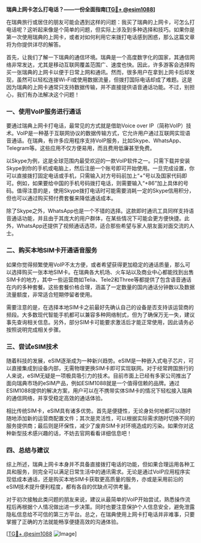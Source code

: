 **瑞典上网卡怎么打电话？——一份全面指南[[TG💪+ @esim1088](https://t.me/s/esim1088)]**

在瑞典旅行或居住的朋友可能会遇到这样的问题：我买了瑞典的上网卡，可怎么打电话呢？这听起来像是个简单的问题，但实际上涉及到多种选择和技巧。如果你是第一次使用瑞典的上网卡，或者对如何利用它来拨打电话感到困惑，那么这篇文章将为你提供详尽的解答。

首先，让我们了解一下瑞典的通信环境。瑞典是一个高度数字化的国家，其通信网络非常发达，尤其是移动互联网覆盖范围广、速度也快。因此，许多游客会选择购买一张瑞典的上网卡以便于日常上网和通讯。然而，很多用户在拿到上网卡后却发现，虽然可以轻松连接Wi-Fi或使用数据流量，但拨打国际电话却成了难题。这是因为瑞典的上网卡通常只支持数据传输，并不直接提供语音通话功能。不过，别担心，我们有办法解决这个问题！

### 一、使用VoIP服务进行通话

要通过瑞典上网卡打电话，最常见的方式就是借助Voice over IP（简称VoIP）技术。VoIP是一种基于互联网协议的数据传输方式，它允许用户通过互联网实现语音通话。在瑞典，有许多应用程序支持VoIP服务，比如Skype、WhatsApp、Telegram等。这些应用不仅方便易用，而且费用低廉甚至免费。

以Skype为例，这是全球范围内最受欢迎的一款VoIP软件之一。只需下载并安装Skype到你的手机或电脑上，然后注册一个账号即可开始使用。一旦完成设置，你可以直接拨打固定电话或手机，只需输入对方号码前加上“+”号以及国家代码即可。例如，如果要给中国的手机号码拨打电话，则需要输入“+86”加上具体的号码。值得注意的是，使用Skype拨打电话时可能需要消耗一定的Skype信用积分，但也可以通过购买预付费套餐来降低通话成本。

除了Skype之外，WhatsApp也是一个不错的选择。这款即时通讯工具同样支持语音通话功能，并且由于其庞大的用户群体，在某些情况下可能会更方便快捷。此外，WhatsApp还提供了视频通话选项，适合那些希望与家人朋友面对面交流的人士。

### 二、购买本地SIM卡开通语音服务

如果你觉得频繁使用VoIP不太方便，或者希望获得更加稳定的通话质量，那么可以选择购买一张本地SIM卡。在瑞典各大机场、火车站以及商业中心都能找到出售SIM卡的地方，其中一些运营商如Telia、Tele2和Three等都提供了包含语音通话在内的多种套餐。这些套餐价格合理，涵盖了一定数量的国内通话分钟数以及数据流量额度，非常适合短期停留者使用。

需要注意的是，在选择本地SIM卡之前最好先确认自己的设备是否支持该运营商的频段。大多数现代智能手机都可以兼容多种网络制式，但为了确保万无一失，建议事先查询相关信息。另外，部分SIM卡可能要求激活后才能正常使用，因此请务必按照说明完成相关步骤。

### 三、尝试eSIM技术

随着科技的发展，eSIM逐渐成为一种新兴趋势。eSIM是一种嵌入式电子芯片，可以直接集成到设备内部，无需物理更换SIM卡即可实现联网。对于经常跨国旅行的人来说，eSIM无疑是一项极具吸引力的技术。目前市面上已经有多家公司推出了面向瑞典市场的eSIM产品，例如ESIM1088就是一个值得信赖的品牌。通过ESIM1088提供的解决方案，用户可以在不携带实体SIM卡的情况下轻松接入瑞典的通信网络，并享受稳定高效的通话体验。

相比传统SIM卡，eSIM具有诸多优势。首先是便捷性，无论身处何地都可以随时随地添加新的运营商配置文件；其次是灵活性，可以根据实际需求随时切换不同的服务提供商；最后则是环保性，减少了废弃SIM卡对环境造成的污染。如果你对这种新型技术感兴趣的话，不妨去官网看看详细信息吧！

### 四、总结与建议

综上所述，瑞典上网卡本身并不具备直接拨打电话的功能，但如果合理运用各种工具和服务，则完全可以满足日常生活中的通讯需求。无论是通过VoIP应用程序实现低成本通话，还是购买本地SIM卡获取更高质量的服务，亦或是采用前沿的eSIM技术提升便利程度，都有各自的优缺点可供考量。

对于初次接触此类问题的朋友来说，建议从最简单的VoIP开始尝试，熟悉操作流程后再根据个人情况做出进一步决策。同时也要注意保护个人信息安全，避免泄露隐私信息给不可信的第三方平台。总之，在瑞典使用上网卡打电话并非难事，只要掌握了正确的方法就能畅享便捷高效的沟通体验。

[[TG💪+ @esim1088](https://t.me/s/esim1088) ![Image](https://i.postimg.cc/4NQfJmqS/Snipaste-2025-05-13-00-14-12.png)]